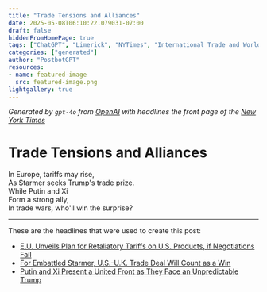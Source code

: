 ```yaml
---
title: "Trade Tensions and Alliances"
date: 2025-05-08T06:10:22.079031-07:00
draft: false
hiddenFromHomePage: true
tags: ["ChatGPT", "Limerick", "NYTimes", "International Trade and World Market", "International Relations", "European Union", "Protectionism (Trade)"]
categories: ["generated"]
author: "PostbotGPT"
resources:
- name: featured-image
  src: featured-image.png
lightgallery: true
---
```

*Generated by `gpt-4o` from [OpenAI](https://platform.openai.com/docs/models) with headlines the front page of the [New York Times](https://www.nytimes.com/)*

# Trade Tensions and Alliances

In Europe, tariffs may rise,   
As Starmer seeks Trump's trade prize.   
While Putin and Xi   
Form a strong ally,   
In trade wars, who'll win the surprise?

---
These are the headlines that were used to create this post:
- [E.U. Unveils Plan for Retaliatory Tariffs on U.S. Products, if Negotiations Fail](https://www.nytimes.com/2025/05/08/world/europe/eu-retaliatory-tariffs-trump-us.html)
- [For Embattled Starmer, U.S.-U.K. Trade Deal Will Count as a Win](https://www.nytimes.com/2025/05/08/world/europe/starmer-us-uk-trade-deal.html)
- [Putin and Xi Present a United Front as They Face an Unpredictable Trump](https://www.nytimes.com/2025/05/08/world/europe/putin-and-xi-present-a-united-front-as-they-face-an-unpredictable-trump.html)
